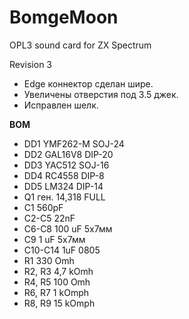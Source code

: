 # BomgeMoon
OPL3 sound card for ZX Spectrum

Revision 3  
- Edge коннектор сделан шире.  
- Увеличены отверстия под 3.5 джек.
- Исправлен шелк.



**BOM**  
- DD1    YMF262-M    SOJ-24 
- DD2    GAL16V8     DIP-20
- DD3    YAC512      SOJ-16
- DD4    RC4558      DIP-8
- DD5    LM324       DIP-14 
- Q1     ген. 14,318 FULL
- C1     560pF  
- C2-C5  22nF  
- C6-C8  100 uF     5х7мм
- C9      1 uF      5х7мм
- C10-C14 1uF       0805  
- R1      330 Omh  
- R2, R3  4,7 kOmh  
- R4, R5  100 Omh  
- R6, R7  1 kOmph  
- R8, R9  15 kOmph  
